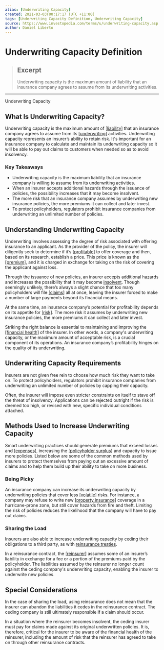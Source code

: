 ```yaml
---
alias: [Underwriting Capacity]
created: 2021-03-03T00:17:17 (UTC +11:00)
tags: [Underwriting Capacity Definition, Underwriting Capacity]
source: https://www.investopedia.com/terms/u/underwriting-capacity.asp
author: Daniel Liberto
---
```


# Underwriting Capacity Definition

> ## Excerpt
> Underwriting capacity is the maximum amount of liability that an insurance company agrees to assume from its underwriting activities.

---

Underwriting Capacity
## What Is Underwriting Capacity?

Underwriting capacity is the maximum amount of [[liability]](https://www.investopedia.com/terms/l/liability.asp) that an insurance company agrees to assume from its [[underwriting]](https://www.investopedia.com/terms/u/underwriting.asp) activities. Underwriting capacity represents an insurer’s ability to retain risk. It's important for an insurance company to calculate and maintain its underwriting capacity so it will be able to pay out claims to customers when needed so as to avoid insolvency.

### Key Takeaways

-   Underwriting capacity is the maximum liability that an insurance company is willing to assume from its underwriting activities.
-   When an insurer accepts additional hazards through the issuance of policies, the possibility increases that it may become insolvent.
-   The more risk that an insurance company assumes by underwriting new insurance policies, the more premiums it can collect and later invest.
-   To protect policyholders, regulators prohibit insurance companies from underwriting an unlimited number of policies.

## Understanding Underwriting Capacity

Underwriting involves assessing the degree of risk associated with offering insurance to an applicant. As the provider of the policy, the insurer will diligently seek to determine if it’s [[profitable]](https://www.investopedia.com/terms/p/profit.asp) to offer coverage and then, based on its research, establish a price. This price is known as the [[premium]](https://www.investopedia.com/terms/p/premium.asp), and it is charged in exchange for taking on the risk of covering the applicant against loss.

Through the issuance of new policies, an insurer accepts additional hazards and increases the possibility that it may become [insolvent](https://www.investopedia.com/terms/i/insolvency.asp). Though seemingly unlikely, there’s always a slight chance that too many policyholders will file [[claims]](https://www.investopedia.com/terms/i/insurance_claim.asp) all at once, leaving the insurer forced to make a number of large payments beyond its financial means.

At the same time, an insurance company’s potential for profitability depends on its appetite for [[risk]](https://www.investopedia.com/terms/r/risk.asp). The more risk it assumes by underwriting new insurance policies, the more premiums it can collect and later invest.

Striking the right balance is essential to maintaining and improving the [[financial health]](https://www.investopedia.com/terms/f/financial-health.asp) of the insurer. In other words, a company's underwriting capacity, or the maximum amount of acceptable risk, is a crucial component of its operations. An insurance company’s profitability hinges on the quality of its underwriting.

## Underwriting Capacity Requirements

Insurers are not given free rein to choose how much risk they want to take on. To protect policyholders, regulators prohibit insurance companies from underwriting an unlimited number of policies by capping their capacity.

Often, the insurer will impose even stricter constraints on itself to stave off the threat of insolvency. Applications can be rejected outright if the risk is deemed too high, or revised with new, specific individual conditions attached.

## Methods Used to Increase Underwriting Capacity

Smart underwriting practices should generate premiums that exceed losses and [[expenses]](https://www.investopedia.com/terms/e/expense.asp), increasing the [[policyholder surplus]](https://www.investopedia.com/terms/p/policyholder-surplus.asp) and capacity to issue more policies. Listed below are some of the common methods used by insurers to protect themselves from paying out an excessive amount of claims and to help them build up their ability to take on more business.

### Being Picky

An insurance company can increase its underwriting capacity by underwriting policies that cover less [[volatile]](https://www.investopedia.com/terms/v/volatility.asp) risks. For instance, a company may refuse to write new [[property insurance]](https://www.investopedia.com/terms/p/property-insurance.asp) coverage in a hurricane-prone zone, but still cover hazards from fire and theft. Limiting the risk of policies reduces the likelihood that the company will have to pay out claims. 

### Sharing the Load

Insurers are also able to increase underwriting capacity by [ceding](https://www.investopedia.com/terms/c/ceding-company.asp) their obligations to a third party, as with [reinsurance treaties](https://www.investopedia.com/terms/t/treaty-reinsurance.asp).

In a reinsurance contract, the [[reinsurer]](https://www.investopedia.com/terms/r/reinsurer.asp) assumes some of an insurer’s liability in exchange for a fee or a portion of the premiums paid by the policyholder. The liabilities assumed by the reinsurer no longer count against the ceding company's underwriting capacity, enabling the insurer to underwrite new policies.

## Special Considerations

In the case of sharing the load, using reinsurance does not mean that the insurer can abandon the liabilities it cedes in the reinsurance contract. The ceding company is still ultimately responsible if a claim should occur.

In a situation where the reinsurer becomes insolvent, the ceding insurer must pay for claims made against its original underwritten policies. It is, therefore, critical for the insurer to be aware of the financial health of the reinsurer, including the amount of risk that the reinsurer has agreed to take on through other reinsurance contracts.
